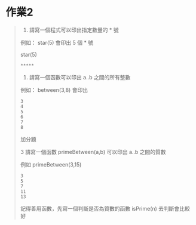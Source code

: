 # 作業2

> 1. 請寫一個程式可以印出指定數量的 * 號
> 
> 例如： star(5) 會印出 5 個 * 號
> 
> star(5)
> 
> ```
> *****
> ```
> 
> 1. 請寫一個函數可以印出 a..b 之間的所有整數
> 
> 例如： between(3,8) 會印出
> 
> ```
> 3
> 4
> 5
> 6
> 7
> 8
> ```
> 
> 加分題
> 
> 3 請寫一個函數 primeBetween(a,b) 可以印出 a..b 之間的質數
> 
> 例如 primeBetween(3,15)
> 
> ```
> 3
> 5
> 7
> 11
> 13
> ```
> 
> 記得善用函數，先寫一個判斷是否為質數的函數 isPrime(n) 去判斷會比較好

